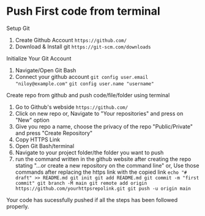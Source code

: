 # Push First code from terminal 

Setup Git
1. Create Github Account
` https://github.com/ `
2. Download & Install git
` https://git-scm.com/downloads `

Initialize Your Git Account 
1. Navigate/Open Git Bash
2. Connect your github account 
` git config user.email "niloy@example.com" `
` git config user.name "username" `

Create repo from github and push code/file/folder using terminal
1. Go to Github's webside
` https://github.com/ `
2. Click on new repo
or, 
Navigate to "Your repositories" and press on "New" option
3. Give you repo a name, choose the privacy of the repo "Public/Private" and press "Create Repository"
4. Copy HTTPS Link
5. Open Git Bash/terminal
6. Navigate to your project folder/the folder you want to push
7. run the command written in the github website after creating the repo stating "…or create a new repository on the command line"
or, 
Use those commands after replacing the https link with the copied link
` echo "# draft" >> README.md
git init
git add README.md
git commit -m "first commit"
git branch -M main
git remote add origin https://github.com/yourhttpsrepolink.git
git push -u origin main `

Your code has sucessfully pushed if all the steps has been followed properly. 